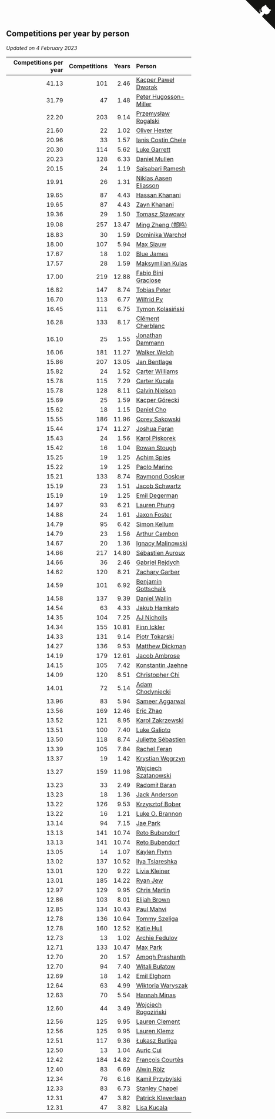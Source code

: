 ## Competitions per year by person

*Updated on  4 February 2023*

| Competitions per year | Competitions | Years | Person |
| ---: | ---: | ---: | :--- |
| 41.13 | 101 | 2.46 | [Kacper Paweł Dworak](https://www.worldcubeassociation.org/persons/2020DWOR01) |
| 31.79 | 47 | 1.48 | [Peter Hugosson-Miller](https://www.worldcubeassociation.org/persons/2021HUGO01) |
| 22.20 | 203 | 9.14 | [Przemysław Rogalski](https://www.worldcubeassociation.org/persons/2013ROGA02) |
| 21.60 | 22 | 1.02 | [Oliver Hexter](https://www.worldcubeassociation.org/persons/2022HEXT01) |
| 20.96 | 33 | 1.57 | [Ianis Costin Chele](https://www.worldcubeassociation.org/persons/2021CHEL01) |
| 20.30 | 114 | 5.62 | [Luke Garrett](https://www.worldcubeassociation.org/persons/2017GARR05) |
| 20.23 | 128 | 6.33 | [Daniel Mullen](https://www.worldcubeassociation.org/persons/2016MULL04) |
| 20.15 | 24 | 1.19 | [Saisabari Ramesh](https://www.worldcubeassociation.org/persons/2021RAME01) |
| 19.91 | 26 | 1.31 | [Niklas Aasen Eliasson](https://www.worldcubeassociation.org/persons/2021ELIA01) |
| 19.65 | 87 | 4.43 | [Hassan Khanani](https://www.worldcubeassociation.org/persons/2018KHAN26) |
| 19.65 | 87 | 4.43 | [Zayn Khanani](https://www.worldcubeassociation.org/persons/2018KHAN28) |
| 19.36 | 29 | 1.50 | [Tomasz Stawowy](https://www.worldcubeassociation.org/persons/2021STAW01) |
| 19.08 | 257 | 13.47 | [Ming Zheng (郑鸣)](https://www.worldcubeassociation.org/persons/2009ZHEN11) |
| 18.83 | 30 | 1.59 | [Dominika Warchoł](https://www.worldcubeassociation.org/persons/2021WARC01) |
| 18.00 | 107 | 5.94 | [Max Siauw](https://www.worldcubeassociation.org/persons/2017SIAU02) |
| 17.67 | 18 | 1.02 | [Blue James](https://www.worldcubeassociation.org/persons/2022JAME01) |
| 17.57 | 28 | 1.59 | [Maksymilian Kulas](https://www.worldcubeassociation.org/persons/2021KULA02) |
| 17.00 | 219 | 12.88 | [Fabio Bini Graciose](https://www.worldcubeassociation.org/persons/2010GRAC02) |
| 16.82 | 147 | 8.74 | [Tobias Peter](https://www.worldcubeassociation.org/persons/2014PETE03) |
| 16.70 | 113 | 6.77 | [Wilfrid Py](https://www.worldcubeassociation.org/persons/2016PYWI01) |
| 16.45 | 111 | 6.75 | [Tymon Kolasiński](https://www.worldcubeassociation.org/persons/2016KOLA02) |
| 16.28 | 133 | 8.17 | [Clément Cherblanc](https://www.worldcubeassociation.org/persons/2014CHER05) |
| 16.10 | 25 | 1.55 | [Jonathan Dammann](https://www.worldcubeassociation.org/persons/2021DAMM01) |
| 16.06 | 181 | 11.27 | [Walker Welch](https://www.worldcubeassociation.org/persons/2011WELC01) |
| 15.86 | 207 | 13.05 | [Jan Bentlage](https://www.worldcubeassociation.org/persons/2010BENT01) |
| 15.82 | 24 | 1.52 | [Carter Williams](https://www.worldcubeassociation.org/persons/2021WILL06) |
| 15.78 | 115 | 7.29 | [Carter Kucala](https://www.worldcubeassociation.org/persons/2015KUCA01) |
| 15.78 | 128 | 8.11 | [Calvin Nielson](https://www.worldcubeassociation.org/persons/2014NIEL03) |
| 15.69 | 25 | 1.59 | [Kacper Górecki](https://www.worldcubeassociation.org/persons/2021GORE01) |
| 15.62 | 18 | 1.15 | [Daniel Cho](https://www.worldcubeassociation.org/persons/2021CHOD01) |
| 15.55 | 186 | 11.96 | [Corey Sakowski](https://www.worldcubeassociation.org/persons/2011SAKO01) |
| 15.44 | 174 | 11.27 | [Joshua Feran](https://www.worldcubeassociation.org/persons/2011FERA01) |
| 15.43 | 24 | 1.56 | [Karol Piskorek](https://www.worldcubeassociation.org/persons/2021PISK01) |
| 15.42 | 16 | 1.04 | [Rowan Stough](https://www.worldcubeassociation.org/persons/2022STOU01) |
| 15.25 | 19 | 1.25 | [Achim Spies](https://www.worldcubeassociation.org/persons/2021SPIE01) |
| 15.22 | 19 | 1.25 | [Paolo Marino](https://www.worldcubeassociation.org/persons/2021MARI04) |
| 15.21 | 133 | 8.74 | [Raymond Goslow](https://www.worldcubeassociation.org/persons/2014GOSL01) |
| 15.19 | 23 | 1.51 | [Jacob Schwartz](https://www.worldcubeassociation.org/persons/2021SCHW01) |
| 15.19 | 19 | 1.25 | [Emil Degerman](https://www.worldcubeassociation.org/persons/2021DEGE01) |
| 14.97 | 93 | 6.21 | [Lauren Phung](https://www.worldcubeassociation.org/persons/2016PHUN02) |
| 14.88 | 24 | 1.61 | [Jaxon Foster](https://www.worldcubeassociation.org/persons/2021FOST01) |
| 14.79 | 95 | 6.42 | [Simon Kellum](https://www.worldcubeassociation.org/persons/2016KELL12) |
| 14.79 | 23 | 1.56 | [Arthur Cambon](https://www.worldcubeassociation.org/persons/2021CAMB01) |
| 14.67 | 20 | 1.36 | [Ignacy Malinowski](https://www.worldcubeassociation.org/persons/2021MALI02) |
| 14.66 | 217 | 14.80 | [Sébastien Auroux](https://www.worldcubeassociation.org/persons/2008AURO01) |
| 14.66 | 36 | 2.46 | [Gabriel Rejdych](https://www.worldcubeassociation.org/persons/2020REJD01) |
| 14.62 | 120 | 8.21 | [Zachary Garber](https://www.worldcubeassociation.org/persons/2014GARB01) |
| 14.59 | 101 | 6.92 | [Benjamin Gottschalk](https://www.worldcubeassociation.org/persons/2016GOTT01) |
| 14.58 | 137 | 9.39 | [Daniel Wallin](https://www.worldcubeassociation.org/persons/2013WALL03) |
| 14.54 | 63 | 4.33 | [Jakub Hamkało](https://www.worldcubeassociation.org/persons/2018HAMK01) |
| 14.35 | 104 | 7.25 | [AJ Nicholls](https://www.worldcubeassociation.org/persons/2015NICH04) |
| 14.34 | 155 | 10.81 | [Finn Ickler](https://www.worldcubeassociation.org/persons/2012ICKL01) |
| 14.33 | 131 | 9.14 | [Piotr Tokarski](https://www.worldcubeassociation.org/persons/2013TOKA01) |
| 14.27 | 136 | 9.53 | [Matthew Dickman](https://www.worldcubeassociation.org/persons/2013DICK01) |
| 14.19 | 179 | 12.61 | [Jacob Ambrose](https://www.worldcubeassociation.org/persons/2010AMBR01) |
| 14.15 | 105 | 7.42 | [Konstantin Jaehne](https://www.worldcubeassociation.org/persons/2015JAEH01) |
| 14.09 | 120 | 8.51 | [Christopher Chi](https://www.worldcubeassociation.org/persons/2014CHIC01) |
| 14.01 | 72 | 5.14 | [Adam Chodyniecki](https://www.worldcubeassociation.org/persons/2017CHOD02) |
| 13.96 | 83 | 5.94 | [Sameer Aggarwal](https://www.worldcubeassociation.org/persons/2017AGGA01) |
| 13.56 | 169 | 12.46 | [Eric Zhao](https://www.worldcubeassociation.org/persons/2010ZHAO19) |
| 13.52 | 121 | 8.95 | [Karol Zakrzewski](https://www.worldcubeassociation.org/persons/2014ZAKR01) |
| 13.51 | 100 | 7.40 | [Luke Galioto](https://www.worldcubeassociation.org/persons/2015GALI02) |
| 13.50 | 118 | 8.74 | [Juliette Sébastien](https://www.worldcubeassociation.org/persons/2014SEBA01) |
| 13.39 | 105 | 7.84 | [Rachel Feran](https://www.worldcubeassociation.org/persons/2015FERA01) |
| 13.37 | 19 | 1.42 | [Krystian Węgrzyn](https://www.worldcubeassociation.org/persons/2021WEGR01) |
| 13.27 | 159 | 11.98 | [Wojciech Szatanowski](https://www.worldcubeassociation.org/persons/2011SZAT01) |
| 13.23 | 33 | 2.49 | [Radomił Baran](https://www.worldcubeassociation.org/persons/2020BARA02) |
| 13.23 | 18 | 1.36 | [Jack Anderson](https://www.worldcubeassociation.org/persons/2021ANDE05) |
| 13.22 | 126 | 9.53 | [Krzysztof Bober](https://www.worldcubeassociation.org/persons/2013BOBE01) |
| 13.22 | 16 | 1.21 | [Luke O. Brannon](https://www.worldcubeassociation.org/persons/2021BRAN02) |
| 13.14 | 94 | 7.15 | [Jae Park](https://www.worldcubeassociation.org/persons/2015PARK24) |
| 13.13 | 141 | 10.74 | [Reto Bubendorf](https://www.worldcubeassociation.org/persons/2012BUBE01) |
| 13.13 | 141 | 10.74 | [Reto Bubendorf](https://www.worldcubeassociation.org/persons/2012BUBE01) |
| 13.05 | 14 | 1.07 | [Kaylen Flynn](https://www.worldcubeassociation.org/persons/2022FLYN01) |
| 13.02 | 137 | 10.52 | [Ilya Tsiareshka](https://www.worldcubeassociation.org/persons/2012TERE01) |
| 13.01 | 120 | 9.22 | [Livia Kleiner](https://www.worldcubeassociation.org/persons/2013KLEI03) |
| 13.01 | 185 | 14.22 | [Ryan Jew](https://www.worldcubeassociation.org/persons/2008JEWR01) |
| 12.97 | 129 | 9.95 | [Chris Martin](https://www.worldcubeassociation.org/persons/2013MART03) |
| 12.86 | 103 | 8.01 | [Elijah Brown](https://www.worldcubeassociation.org/persons/2015BROW03) |
| 12.85 | 134 | 10.43 | [Paul Mahvi](https://www.worldcubeassociation.org/persons/2012MAHV01) |
| 12.78 | 136 | 10.64 | [Tommy Szeliga](https://www.worldcubeassociation.org/persons/2012SZEL01) |
| 12.78 | 160 | 12.52 | [Katie Hull](https://www.worldcubeassociation.org/persons/2010HULL01) |
| 12.73 | 13 | 1.02 | [Archie Fedulov](https://www.worldcubeassociation.org/persons/2022FEDU01) |
| 12.71 | 133 | 10.47 | [Max Park](https://www.worldcubeassociation.org/persons/2012PARK03) |
| 12.70 | 20 | 1.57 | [Amogh Prashanth](https://www.worldcubeassociation.org/persons/2021PRAS01) |
| 12.70 | 94 | 7.40 | [Witali Bułatow](https://www.worldcubeassociation.org/persons/2015BUAT01) |
| 12.69 | 18 | 1.42 | [Emil Elghorn](https://www.worldcubeassociation.org/persons/2021ELGH01) |
| 12.64 | 63 | 4.99 | [Wiktoria Waryszak](https://www.worldcubeassociation.org/persons/2018WARY01) |
| 12.63 | 70 | 5.54 | [Hannah Minas](https://www.worldcubeassociation.org/persons/2017MINA04) |
| 12.60 | 44 | 3.49 | [Wojciech Rogoziński](https://www.worldcubeassociation.org/persons/2019ROGO04) |
| 12.56 | 125 | 9.95 | [Lauren Clement](https://www.worldcubeassociation.org/persons/2013KLEM01) |
| 12.56 | 125 | 9.95 | [Lauren Klemz](https://www.worldcubeassociation.org/persons/2013KLEM01) |
| 12.51 | 117 | 9.36 | [Łukasz Burliga](https://www.worldcubeassociation.org/persons/2013BURL01) |
| 12.50 | 13 | 1.04 | [Auric Cui](https://www.worldcubeassociation.org/persons/2022CUIA01) |
| 12.42 | 184 | 14.82 | [François Courtès](https://www.worldcubeassociation.org/persons/2008COUR01) |
| 12.40 | 83 | 6.69 | [Alwin Rölz](https://www.worldcubeassociation.org/persons/2016ROLZ01) |
| 12.34 | 76 | 6.16 | [Kamil Przybylski](https://www.worldcubeassociation.org/persons/2016PRZY01) |
| 12.33 | 83 | 6.73 | [Stanley Chapel](https://www.worldcubeassociation.org/persons/2016CHAP04) |
| 12.31 | 47 | 3.82 | [Patrick Kleverlaan](https://www.worldcubeassociation.org/persons/2019KLEV01) |
| 12.31 | 47 | 3.82 | [Lisa Kucala](https://www.worldcubeassociation.org/persons/2019KUCA01) |


<a href="https://github.com/JustinTimeCuber/wca_statistics" class="github-corner" aria-label="View source on Github"><svg width="80" height="80" viewBox="0 0 250 250" style="fill:#151513; color:#fff; position: absolute; top: 0; border: 0; right: 0;" aria-hidden="true"><path d="M0,0 L115,115 L130,115 L142,142 L250,250 L250,0 Z"></path><path d="M128.3,109.0 C113.8,99.7 119.0,89.6 119.0,89.6 C122.0,82.7 120.5,78.6 120.5,78.6 C119.2,72.0 123.4,76.3 123.4,76.3 C127.3,80.9 125.5,87.3 125.5,87.3 C122.9,97.6 130.6,101.9 134.4,103.2" fill="currentColor" style="transform-origin: 130px 106px;" class="octo-arm"></path><path d="M115.0,115.0 C114.9,115.1 118.7,116.5 119.8,115.4 L133.7,101.6 C136.9,99.2 139.9,98.4 142.2,98.6 C133.8,88.0 127.5,74.4 143.8,58.0 C148.5,53.4 154.0,51.2 159.7,51.0 C160.3,49.4 163.2,43.6 171.4,40.1 C171.4,40.1 176.1,42.5 178.8,56.2 C183.1,58.6 187.2,61.8 190.9,65.4 C194.5,69.0 197.7,73.2 200.1,77.6 C213.8,80.2 216.3,84.9 216.3,84.9 C212.7,93.1 206.9,96.0 205.4,96.6 C205.1,102.4 203.0,107.8 198.3,112.5 C181.9,128.9 168.3,122.5 157.7,114.1 C157.9,116.9 156.7,120.9 152.7,124.9 L141.0,136.5 C139.8,137.7 141.6,141.9 141.8,141.8 Z" fill="currentColor" class="octo-body"></path></svg></a><style>.github-corner:hover .octo-arm{animation:octocat-wave 560ms ease-in-out}@keyframes octocat-wave{0%,100%{transform:rotate(0)}20%,60%{transform:rotate(-25deg)}40%,80%{transform:rotate(10deg)}}@media (max-width:500px){.github-corner:hover .octo-arm{animation:none}.github-corner .octo-arm{animation:octocat-wave 560ms ease-in-out}}</style>
